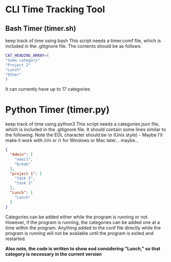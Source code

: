 # CLI Time Tracking Tool

## Bash Timer (timer.sh)
keep track of time using bash
This script needs a timer.comf file, which is included in the .gitignore file. 
The contents should be as follows:

```bash
CAT_HEADING_ARRAY=(
"Some category"
"Project 2"
"Lunch"
"Other"
)
```

It can currently have up to 17 categories


# Python Timer (timer.py)
keep track of time using python3
This script needs a categories.json file, which is included in the .gitignore file.
It should contain some lines similar to the following. Note the EOL character
should be \n (Unix style) - Maybe I'll make it work with /r/n or /r for Windows 
or Mac later... maybe... 

```json
{
  "Admin": [
    "email",
    "break"
  ],
  "project 1": [
    "task 2",
    "task 3"
  ],
  "Lunch": [
    "Lunch"
  ]
}
```

Categories can be added either while the program is running or not. However, if
the program is running, the categories can be added one at a time within the 
program. Anything added to the conf file directly while the program is running
will not be available until the program is exited and restarted. 

**Also note, the code is written to show eod considering "Lunch," so that category 
is necessary in the current version**

